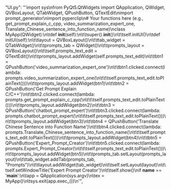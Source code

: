 "UI.py": "'import sys\nfrom PyQt5.QtWidgets import QApplication, QWidget, QVBoxLayout, QTabWidget, QPushButton, QTextEdit\nimport prompt_generator\nimport pyperclip\n# Your functions here (e.g., get_prompt_explain_c_cpp, video_summarization_expert_one, Translate_Chinese_sentence_into_function_name)\nclass MyApp(QWidget):\n\tdef __init__(self):\n\t\tsuper().__init__()\n\t\tself.initUI()\n\tdef initUI(self):\n\t\tlayout = QVBoxLayout()\n\t\ttab_widget = QTabWidget()\n\t\tprompts_tab = QWidget()\n\t\tprompts_layout = QVBoxLayout()\n\t\tself.prompts_text_edit = QTextEdit()\n\t\tprompts_layout.addWidget(self.prompts_text_edit)\n\t\tbtn1 = QPushButton(\'video_summarization_expert_one\')\n\t\tbtn1.clicked.connect(lambda: prompts.video_summarization_expert_one(\n\t\t\tself.prompts_text_edit.toPlainText()))\n\t\tprompts_layout.addWidget(btn1)\n\t\tbtn2 = QPushButton(\'Get Prompt Explain C/C++\')\n\t\tbtn2.clicked.connect(lambda: prompts.get_prompt_explain_c_cpp(\n\t\t\tself.prompts_text_edit.toPlainText()))\n\t\tprompts_layout.addWidget(btn2)\n\t\tbtn3 = QPushButton(\'chatbot_prompt_expert\')\n\t\tbtn3.clicked.connect(lambda: prompts.chatbot_prompt_expert(\n\t\t\tself.prompts_text_edit.toPlainText()))\n\t\tprompts_layout.addWidget(btn3)\n\t\tbtn4 = QPushButton(\'Translate Chinese Sentence into Function Name\')\n\t\tbtn4.clicked.connect(lambda: prompts.Translate_Chinese_sentence_into_function_name(\n\t\t\tself.prompts_text_edit.toPlainText()))\n\t\tprompts_layout.addWidget(btn4)\n\t\tbtn5 = QPushButton(\'Expert_Prompt_Creator\')\n\t\tbtn5.clicked.connect(lambda: prompts.Expert_Prompt_Creator(\n\t\t\tself.prompts_text_edit.toPlainText()))\n\t\tprompts_layout.addWidget(btn5)\n\t\tprompts_tab.setLayout(prompts_layout)\n\t\ttab_widget.addTab(prompts_tab, "Prompts")\n\t\tlayout.addWidget(tab_widget)\n\t\tself.setLayout(layout)\n\t\tself.setWindowTitle(\'Expert Prompt Creator\')\n\t\tself.show()\nif __name__ == \'__main__\':\n\tapp = QApplication(sys.argv)\n\tex = MyApp()\n\tsys.exit(app.exec_())\n'",
